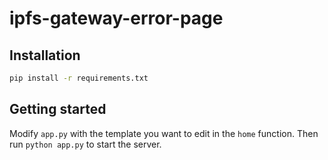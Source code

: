 # ipfs-gateway-error-page

## Installation

```bash
pip install -r requirements.txt
```

## Getting started

Modify `app.py` with the template you want to edit in the `home` function. Then run `python app.py` to start the server.
